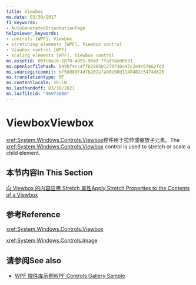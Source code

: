 ```yaml
---
title: Viewbox
ms.date: 03/30/2017
f1_keywords:
- AutoGeneratedOrientationPage
helpviewer_keywords:
- controls [WPF], Viewbox
- stretching elements [WPF], Viewbox control
- Viewbox control [WPF]
- scaling elements [WPF], Viewbox control
ms.assetid: 00fc0a16-1078-4d55-9849-ffaf7da96531
ms.openlocfilehash: b99bf4cc4ff6288501279730a47c2e9e57662fdd
ms.sourcegitcommit: bf5dd80f4d7b202afa90e90d1148402c5474d826
ms.translationtype: MT
ms.contentlocale: zh-CN
ms.lasthandoff: 03/30/2021
ms.locfileid: "96973600"
---
```

# <a name="viewbox"></a><span data-ttu-id="26f7d-102">Viewbox</span><span class="sxs-lookup"><span data-stu-id="26f7d-102">Viewbox</span></span>
<span data-ttu-id="26f7d-103"><xref:System.Windows.Controls.Viewbox>控件用于拉伸或缩放子元素。</span><span class="sxs-lookup"><span data-stu-id="26f7d-103">The <xref:System.Windows.Controls.Viewbox> control is used to stretch or scale a child element.</span></span>  
  
## <a name="in-this-section"></a><span data-ttu-id="26f7d-104">本节内容</span><span class="sxs-lookup"><span data-stu-id="26f7d-104">In This Section</span></span>  
 [<span data-ttu-id="26f7d-105">向 Viewbox 的内容应用 Stretch 属性</span><span class="sxs-lookup"><span data-stu-id="26f7d-105">Apply Stretch Properties to the Contents of a Viewbox</span></span>](how-to-apply-stretch-properties-to-the-contents-of-a-viewbox.md)  
  
## <a name="reference"></a><span data-ttu-id="26f7d-106">参考</span><span class="sxs-lookup"><span data-stu-id="26f7d-106">Reference</span></span>  
 <xref:System.Windows.Controls.Viewbox>  
  
 <xref:System.Windows.Controls.Image>  
  
## <a name="see-also"></a><span data-ttu-id="26f7d-107">请参阅</span><span class="sxs-lookup"><span data-stu-id="26f7d-107">See also</span></span>

- [<span data-ttu-id="26f7d-108">WPF 控件库示例</span><span class="sxs-lookup"><span data-stu-id="26f7d-108">WPF Controls Gallery Sample</span></span>](https://github.com/Microsoft/WPF-Samples/tree/master/Getting%20Started/ControlsAndLayout)
